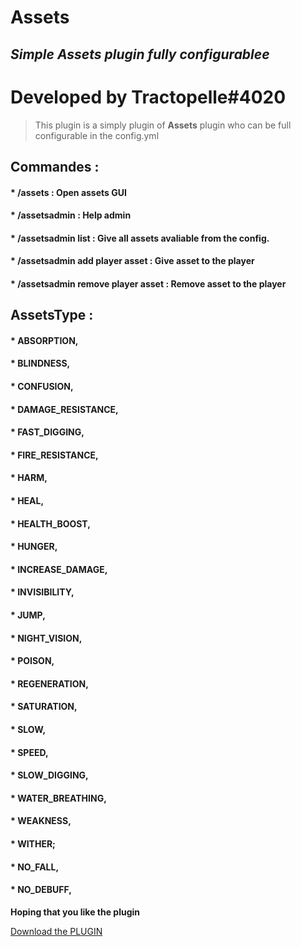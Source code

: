 # Assets
## _Simple Assets plugin fully configurablee_

# Developed by Tractopelle#4020

> This plugin is a simply plugin of **Assets** plugin who can be full configurable in the config.yml

## Commandes : 

#### * /assets : Open assets GUI
#### * /assetsadmin : Help admin
#### * /assetsadmin list : Give all assets avaliable from the config.
#### * /assetsadmin add player asset : Give asset to the player
#### * /assetsadmin remove player asset : Remove asset to the player

## AssetsType : 

#### * ABSORPTION,
#### * BLINDNESS,
#### * CONFUSION,
#### * DAMAGE_RESISTANCE,
#### * FAST_DIGGING,
#### * FIRE_RESISTANCE,
#### * HARM,
#### * HEAL,
#### * HEALTH_BOOST,
#### * HUNGER,
#### * INCREASE_DAMAGE,
#### * INVISIBILITY,
#### * JUMP,
#### * NIGHT_VISION,
#### * POISON,
#### * REGENERATION,
#### * SATURATION,
#### * SLOW,
#### * SPEED,
#### * SLOW_DIGGING,
#### * WATER_BREATHING,
#### * WEAKNESS,
#### * WITHER;
#### * NO_FALL,
#### * NO_DEBUFF,

**Hoping that you like the plugin**

<a id="raw-url" href="https://github.com/Tractoupelle/Assets/raw/master/Assets-0.0.1.jar">Download the PLUGIN</a>
